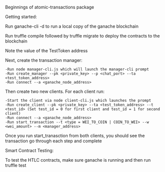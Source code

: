 Beginnings of atomic-transactions package

Getting started:

Run ganache-cli -d to run a local copy of the ganache blockchain

Run truffle compile followed by truffle migrate to deploy the contracts to the blockchain

Note the value of the TestToken address

Next, create the transaction manager:

    -Run node manager-cli.js which will launch the manager-cli prompt
    -Run create_manager --pk <private_key> --p <chat_port> --ta <test_token_address>
    -Run connect --a <ganache_node_address>

Then create two new clients. For each client run:

    -Start the client via node client-cli.js which launches the prompt
    -Run create_client --pk <private_key> --ta <test_token_address> --t <test_id> (Set test_id = 0 for first client and test_id = 1 for second client)
    -Run connect --a <ganache_node_address>
    -Run start_transaction --t <type = WEI_TO_COIN | COIN_TO_WEI> --w <wei_amount> --m <manager_address>

Once you run start_tranasction from both clients, you should see the transaction go through each step and complete

Smart Contract Testing:

To test the HTLC contracts, make sure ganache is running and then run truffle test

